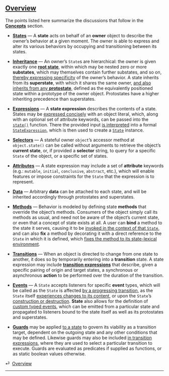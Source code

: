 ## [Overview](#overview)

The points listed here summarize the discussions that follow in the [**Concepts**](#concepts) section.

* [**States**](#concepts--states) — A **state** acts on behalf of an **owner** object to describe the owner’s behavior at a given moment. The owner is able to express and alter its various behaviors by occupying and transitioning between its states.

* [**Inheritance**](#concepts--inheritance) — An owner’s `State`s are hierarchical: the owner is given exactly one [**root state**](#concepts--inheritance--the-root-state), within which may be nested zero or more **substates**, which may themselves contain further substates, and so on, [thereby expressing specificity](#concepts--inheritance--superstates-and-substates) of the owner’s behavior. A state inherits from its **superstate**, with which it shares the same owner, [and also inherits from any **protostate**](#concepts--inheritance--protostates-and-epistates), defined as the equivalently positioned state within a prototype of the owner object. Protostates have a higher inheriting precedence than superstates.

* [**Expressions**](#concepts--expressions) — A **state expression** describes the contents of a state. States may be [expressed concisely](#concepts--expressions--shorthand) with an object literal, which, along with an optional set of attribute keywords, can be passed into the [`state()`](#getting-started--the-state-fuunction) function. There the provided input [is interpreted](#concepts--expressions--interpreting-expression-input) into a formal [`StateExpression`](/source/#state-expression), which is then used to create a [`State`](/api/#state) instance.

* [**Selectors**](#concepts--selectors) — A stateful owner `object`’s accessor method at `object.state()` can be called without arguments to retrieve the object’s **current state**, or, if provided a **selector** string, to query for a specific `State` of the object, or a specific set of states.

* [**Attributes**](#concepts--attributes) — A state expression may include a set of **attribute** keywords (e.g.: `mutable`, `initial`, `conclusive`, `abstract`, etc.), which will enable features or impose constraints for the `State` that the expression is to represent.

* [**Data**](#concepts--data) — Arbitrary **data** can be attached to each state, and will be inherited accordingly through protostates and superstates.

* [**Methods**](#concepts--methods) — Behavior is modeled by defining state **methods** that override the object’s methods. Consumers of the object simply call its methods as usual, and need not be aware of the object’s current state, or even that a concept of state exists at all. A user can **bind** a method to the state it serves, causing it to be [invoked in the context of that `State`](#concepts--methods--context), and can also **fix** a method by
decorating it with a direct reference to the `State` in which it is defined, which [fixes the method to its state-lexical environment](#concepts--methods--lexical-bindings).

* [**Transitions**](#concepts--transitions) — When an object is directed to change from one state to another, it does so by temporarily entering into a **transition** state. A state expression may include [**transition expressions**](#concepts--transitions--expressions) that describe, given a specific pairing of origin and target states, a synchronous or asynchronous **action** to be performed over the duration of the transition.

* [**Events**](#concepts--events) — A `State` accepts listeners for specific **event** types, which will be called as the `State` is affected [by a progressing transition](#concepts--events--transitional), as the `State` itself [experiences changes to its content](#concepts--events--mutation), or upon the `State`’s [construction or destruction](#concepts--events--existential). **State** also allows for the definition of [custom typed events](#concepts--events--custom), which can be emitted from a particular state and propagated to listeners bound to the state itself as well as its protostates and superstates.

* [**Guards**](#concepts--guards) may be applied [to a state](#concepts--state-guards) to govern its viability as a transition target, dependent on the outgoing state and any other conditions that may be defined. Likewise guards may also be included [in transition expressions](#concepts--transition-guards), where they are used to select a particular transition to execute. Guards are evaluated as predicates if supplied as functions, or as static boolean values otherwise.

<div class="backcrumb">
⏎  <a class="section" href="#overview">Overview</a>
</div>

* * *
